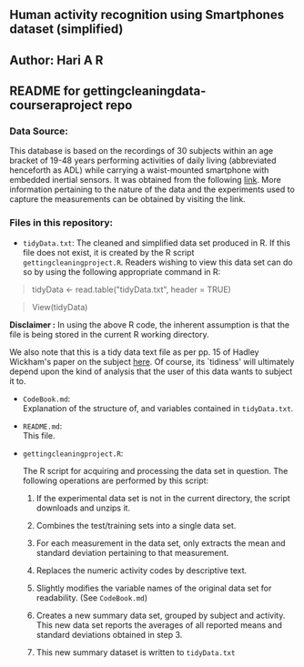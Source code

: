 ## Human activity recognition using Smartphones dataset (simplified)

## Author: Hari A R

## README for gettingcleaningdata-courseraproject repo

### Data Source:

This database is based on the recordings of 30 subjects within an age bracket of 19-48 years performing activities of daily living (abbreviated henceforth as ADL) while carrying a waist-mounted smartphone with embedded inertial sensors. It was obtained from the following [link](http://archive.ics.uci.edu/ml/datasets/Human+Activity+Recognition+Using+Smartphones). More information pertaining to the nature of the data  and the experiments used to capture the measurements can be obtained by visiting the link. 

### Files in this repository:

 * `tidyData.txt`:  The cleaned and simplified data set produced in R. If this file does not exist, it is created by the R script `gettingcleaningproject.R`. Readers wishing to view this data set can do so by using the following appropriate command in R:

 > tidyData <- read.table("tidyData.txt", header = TRUE)

 > View(tidyData)

**Disclaimer :** In using the above R code, the inherent assumption is that the file is being stored in the current R working directory. 

We also note that this is a tidy data text file as per pp. 15 of Hadley Wickham's paper on the subject [here](http://vita.had.co.nz/papers/tidy-data.pdf).
Of course, its `tidiness' will ultimately depend upon the kind of analysis that the user of this data wants to subject it to.

 *  `CodeBook.md`:  
    Explanation of the structure of, and variables contained in `tidyData.txt`.


 * `README.md`:  
    This file.

 * `gettingcleaningproject.R`:  

 

    The R script for acquiring and processing the data set in question.
    The following operations are performed by this script:
    
    1. If the experimental data set is not in the current directory, the script downloads and unzips it. 
    
    2. Combines the test/training sets into a single data set.
    
    3. For each measurement in the data set, only extracts the mean and 
       standard deviation pertaining to that measurement. 
    
    4. Replaces the numeric activity codes by descriptive text.
    
    5. Slightly modifies the variable names of the original data set for readability.  (See `CodeBook.md`)

	6. Creates a new summary data set, grouped by subject and activity. This new data set reports the averages of all reported means and standard 
deviations obtained in step 3.

    7. This new summary dataset is written to `tidyData.txt`
